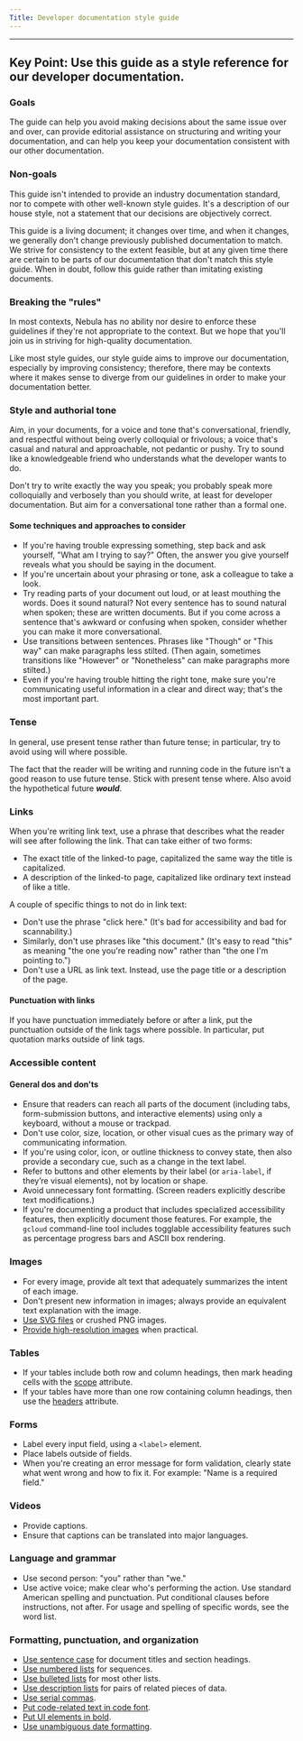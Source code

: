 ```yaml
---
Title: Developer documentation style guide
---
```

---
**Key Point:** Use this guide as a style
reference for our developer documentation.
---


### Goals
The guide can help you avoid making decisions
about the same issue over and over, can
provide editorial assistance on structuring
and writing your documentation, and can help
you keep your documentation consistent with
our other documentation.

### Non-goals
This guide isn't intended to provide an industry documentation standard, nor to compete with other well-known style guides. It's a description of our house style, not a statement that our decisions are objectively correct.

This guide is a living document; it changes over time, and when it changes, we generally don't change previously published documentation to match. We strive for consistency to the extent feasible, but at any given time there are certain to be parts of our documentation that don't match this style guide. When in doubt, follow this guide rather than imitating existing documents.

### Breaking the "rules"
In most contexts, Nebula has no ability nor desire to enforce these guidelines if they're not appropriate to the context. But we hope that you'll join us in striving for high-quality documentation.

Like most style guides, our style guide aims to improve our documentation, especially by improving consistency; therefore, there may be contexts where it makes sense to diverge from our guidelines in order to make your documentation better.

### Style and authorial tone
Aim, in your documents, for a voice and tone that's conversational, friendly, and respectful without being overly colloquial or frivolous; a voice that's casual and natural and approachable, not pedantic or pushy. Try to sound like a knowledgeable friend who understands what the developer wants to do.

Don't try to write exactly the way you speak; you probably speak more colloquially and verbosely than you should write, at least for developer documentation. But aim for a conversational tone rather than a formal one.

#### Some techniques and approaches to consider
- If you're having trouble expressing something, step back and ask yourself, "What am I trying to say?" Often, the answer you give yourself reveals what you should be saying in the document.
- If you're uncertain about your phrasing or tone, ask a colleague to take a look.
- Try reading parts of your document out loud, or at least mouthing the words. Does it sound natural? Not every sentence has to sound natural when spoken; these are written documents. But if you come across a sentence that's awkward or confusing when spoken, consider whether you can make it more conversational.
- Use transitions between sentences. Phrases like "Though" or "This way" can make paragraphs less stilted. (Then again, sometimes transitions like "However" or "Nonetheless" can make paragraphs more stilted.)
- Even if you're having trouble hitting the right tone, make sure you're communicating useful information in a clear and direct way; that's the most important part.

### Tense
In general, use present tense rather than future tense; in particular, try to avoid using will where possible.

The fact that the reader will be writing and running code in the future isn't a good reason to use future tense. Stick with present tense where. Also avoid the hypothetical future ***would***.

### Links
When you're writing link text, use a phrase that describes what the reader will see after following the link. That can take either of two forms:
- The exact title of the linked-to page, capitalized the same way the title is capitalized.
- A description of the linked-to page, capitalized like ordinary text instead of like a title.

A couple of specific things to not do in link text:
- Don't use the phrase "click here." (It's bad for accessibility and bad for scannability.)
- Similarly, don't use phrases like "this document." (It's easy to read "this" as meaning "the one you're reading now" rather than "the one I'm pointing to.")
- Don't use a URL as link text. Instead, use the page title or a description of the page.

#### Punctuation with links
If you have punctuation immediately before or after a link, put the punctuation outside of the link tags where possible. In particular, put quotation marks outside of link tags.

### Accessible content
#### General dos and don'ts
- Ensure that readers can reach all parts of the document (including tabs, form-submission buttons, and interactive elements) using only a keyboard, without a mouse or trackpad.
- Don't use color, size, location, or other visual cues as the primary way of communicating information.
 - If you're using color, icon, or outline thickness to convey state, then also provide a secondary cue, such as a change in the text label.
 - Refer to buttons and other elements by their label (or `aria-label`, if they’re visual elements), not by location or shape.
- Avoid unnecessary font formatting. (Screen readers explicitly describe text modifications.)
- If you're documenting a product that includes specialized accessibility features, then explicitly document those features. For example, the `gcloud` command-line tool includes togglable accessibility features such as percentage progress bars and ASCII box rendering.

### Images
- For every image, provide alt text that adequately summarizes the intent of each image.
- Don't present new information in images; always provide an equivalent text explanation with the image.
- [Use SVG files](https://developers.google.cn/style/images) or crushed PNG images.
- [Provide high-resolution images](https://developers.google.cn/style/images#high-resolution-images) when practical.

### Tables
- If your tables include both row and column headings, then mark heading cells with the [scope](https://www.w3.org/WAI/tutorials/tables/two-headers/) attribute.
- If your tables have more than one row containing column headings, then use the [headers](https://www.w3.org/WAI/tutorials/tables/multi-level/) attribute.

### Forms
- Label every input field, using a `<label>` element.
- Place labels outside of fields.
- When you're creating an error message for form validation, clearly state what went wrong and how to fix it. For example: "Name is a required field."

### Videos
- Provide captions.
- Ensure that captions can be translated into major languages.

### Language and grammar
- Use second person: "you" rather than "we."
- Use active voice; make clear who's performing the action.
Use standard American spelling and punctuation.
Put conditional clauses before instructions, not after.
For usage and spelling of specific words, see the word list.

### Formatting, punctuation, and organization
- [Use sentence case](https://developers.google.cn/style/capitalization) for document titles and section headings.
- [Use numbered lists](https://developers.google.cn/style/lists) for sequences.
- [Use bulleted lists](https://developers.google.cn/style/lists) for most other lists.
- [Use description lists](https://developers.google.cn/style/lists) for pairs of related pieces of data.
- [Use serial commas](https://developers.google.cn/style/commas).
- [Put code-related text in code font](https://developers.google.cn/style/code-in-text).
- [Put UI elements in bold](https://developers.google.cn/style/ui-elements).
- [Use unambiguous date formatting](https://developers.google.cn/style/dates-times).
